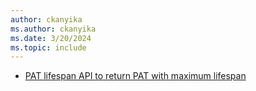 ```yaml
---
author: ckanyika
ms.author: ckanyika
ms.date: 3/20/2024
ms.topic: include
---
```


- [PAT lifespan API to return PAT with maximum lifespan](#pat-lifespan-api-to-return-pat-with-maximum-lifespan)

